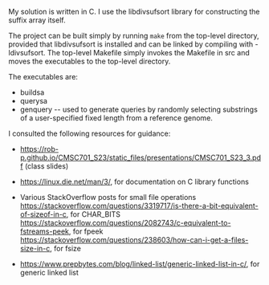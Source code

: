 My solution is written in C. I use the libdivsufsort library for constructing the suffix array itself.

The project can be built simply by running `make` from the top-level directory, provided that
libdivsufsort is installed and can be linked by compiling with -ldivsufsort. The top-level
Makefile simply invokes the Makefile in src and moves the executables to the top-level directory.

The executables are:
* buildsa
* querysa
* genquery -- used to generate queries by randomly selecting substrings of a user-specified fixed length from a reference genome.

I consulted the following resources for guidance:
* https://rob-p.github.io/CMSC701_S23/static_files/presentations/CMSC701_S23_3.pdf (class slides)

* https://linux.die.net/man/3/, for documentation on C library functions

* Various StackOverflow posts for small file operations
https://stackoverflow.com/questions/3319717/is-there-a-bit-equivalent-of-sizeof-in-c, for CHAR_BITS
https://stackoverflow.com/questions/2082743/c-equivalent-to-fstreams-peek, for fpeek
https://stackoverflow.com/questions/238603/how-can-i-get-a-files-size-in-c, for fsize

* https://www.prepbytes.com/blog/linked-list/generic-linked-list-in-c/, for generic linked list